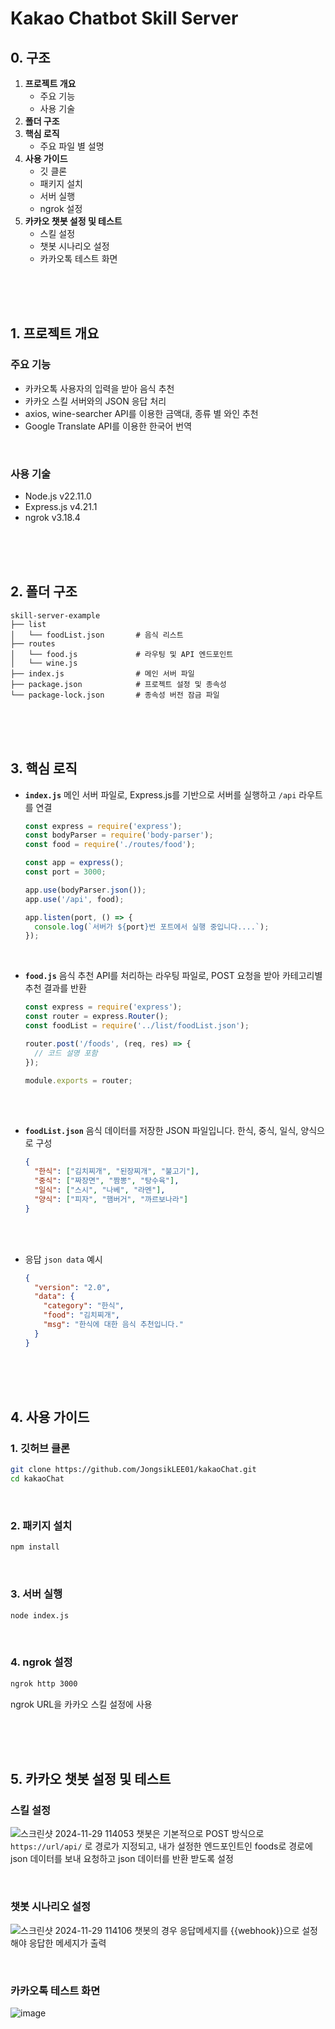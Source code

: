 # Kakao Chatbot Skill Server

## 0. 구조
1. **프로젝트 개요**
    - 주요 기능
    - 사용 기술
2. **폴더 구조**
3. **핵심 로직**
    - 주요 파일 별 설명
4. **사용 가이드**
    - 깃 클론
    - 패키지 설치
    - 서버 실행
    - ngrok 설정
5. **카카오 챗봇 설정 및 테스트**
    - 스킬 설정
    - 챗봇 시나리오 설정
    - 카카오톡 테스트 화면

<br><br><br>

## 1. **프로젝트 개요**

### 주요 기능
- 카카오톡 사용자의 입력을 받아 음식 추천
- 카카오 스킬 서버와의 JSON 응답 처리
- axios, wine-searcher API를 이용한 금액대, 종류 별 와인 추천
- Google Translate API를 이용한 한국어 번역

<br>

### 사용 기술
- Node.js        v22.11.0
- Express.js     v4.21.1
- ngrok          v3.18.4

<br><br><br>

## 2. **폴더 구조**

```
skill-server-example
├── list
│   └── foodList.json       # 음식 리스트
├── routes
│   └── food.js             # 라우팅 및 API 엔드포인트
│   └── wine.js
├── index.js                # 메인 서버 파일
├── package.json            # 프로젝트 설정 및 종속성
└── package-lock.json       # 종속성 버전 잠금 파일
```

<br><br><br>

## 3. 핵심 로직
- **`index.js`**
메인 서버 파일로, Express.js를 기반으로 서버를 실행하고 `/api` 라우트를 연결
    
    ```jsx
    const express = require('express');
    const bodyParser = require('body-parser');
    const food = require('./routes/food');
    
    const app = express();
    const port = 3000;
    
    app.use(bodyParser.json());
    app.use('/api', food);
    
    app.listen(port, () => {
      console.log(`서버가 ${port}번 포트에서 실행 중입니다....`);
    });
    ```

<br>
    

- **`food.js`**
음식 추천 API를 처리하는 라우팅 파일로, POST 요청을 받아 카테고리별 추천 결과를 반환
    ```jsx
    const express = require('express');
    const router = express.Router();
    const foodList = require('../list/foodList.json');
    
    router.post('/foods', (req, res) => {
      // 코드 설명 포함
    });
    
    module.exports = router;
    ```
    
    <br><br>

- **`foodList.json`**
음식 데이터를 저장한 JSON 파일입니다. 한식, 중식, 일식, 양식으로 구성
    ```json
    {
      "한식": ["김치찌개", "된장찌개", "불고기"],
      "중식": ["짜장면", "짬뽕", "탕수육"],
      "일식": ["스시", "나베", "라멘"],
      "양식": ["피자", "햄버거", "까르보나라"]
    }
    ```

    <br><br>

- 응답 `json data` 예시
    ```json
    {
      "version": "2.0",
      "data": {
        "category": "한식",
        "food": "김치찌개",
        "msg": "한식에 대한 음식 추천입니다."
      }
    }
    ```

    <br><br><br>

## 4. **사용 가이드**

### **1. 깃허브 클론**
```bash
git clone https://github.com/JongsikLEE01/kakaoChat.git
cd kakaoChat
```

<br>

### **2. 패키지 설치**
```bash
npm install
```

<br>

### **3. 서버 실행**
```bash
node index.js
```

<br>

### **4. ngrok 설정**
```bash
ngrok http 3000
```
ngrok URL을 카카오 스킬 설정에 사용

<br><br><br>

## 5. 카카오 챗봇 설정 및 테스트

### 스킬 설정
![스크린샷 2024-11-29 114053](https://github.com/user-attachments/assets/3aafb2e2-fba2-4d28-ab07-89a9831bc96c)
챗봇은 기본적으로 POST 방식으로 `https://url/api/` 로 경로가 지정되고, 내가 설정한 엔드포인트인 foods로 경로에 json 데이터를 보내 요청하고 json 데이터를 반환 받도록 설정

<br>

### 챗봇 시나리오 설정
![스크린샷 2024-11-29 114106](https://github.com/user-attachments/assets/07ab544f-0a2e-4dcf-9ff4-8f4cc97cbb8c)
챗봇의 경우 응답메세지를 {{webhook}}으로 설정해야 응답한 메세지가 출력

<br>

### 카카오톡 테스트 화면
![image](https://github.com/user-attachments/assets/4d98a7c0-4a7e-4f57-8706-beda0d72eba9)
